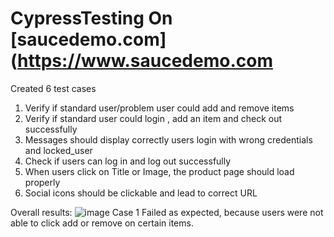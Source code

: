 # CypressTesting On [saucedemo.com](https://www.saucedemo.com
Created 6 test cases 
1. Verify if standard user/problem user could add and remove items
2. Verify if standard user could login , add an item and check out successfully
3. Messages should display correctly users login with wrong credentials and locked_user
4. Check if users can log in and log out successfully 
5. When users click on Title or Image, the product page should load properly 
6. Social icons should be clickable and lead to correct URL

Overall results: 
![image](https://github.com/huysam11/CypressTesting/assets/99052999/b4331497-cf97-41c8-8851-c43fbaeaad1c)
Case 1 Failed as expected, because users were not able to click add or remove on certain items. 
